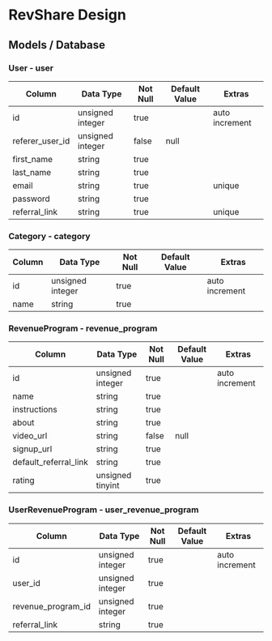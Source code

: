 # RevShare Design

## Models / Database

### User - user
| Column           | Data Type        | Not Null | Default Value | Extras         |
|------------------|------------------|----------|---------------|----------------|
| id               | unsigned integer | true     |               | auto increment |
| referer_user_id  | unsigned integer | false    | null          |                |
| first_name       | string           | true     |               |                |
| last_name        | string           | true     |               |                |
| email            | string           | true     |               | unique         |
| password         | string           | true     |               |                |
| referral_link    | string           | true     |               | unique         |
### Category - category

| Column           | Data Type        | Not Null | Default Value | Extras         |
|------------------|------------------|----------|---------------|----------------|
| id               | unsigned integer | true     |               | auto increment |
| name             | string           | true     |               |                |

### RevenueProgram - revenue_program
| Column                | Data Type        | Not Null | Default Value | Extras         |
|-----------------------|------------------|----------|---------------|----------------|
| id                    | unsigned integer | true     |               | auto increment |
| name                  | string           | true     |               |                |
| instructions          | string           | true     |               |                |
| about                 | string           | true     |               |                |
| video_url             | string           | false    | null          |                |
| signup_url            | string           | true     |               |                |
| default_referral_link | string           | true     |               |                |
| rating                | unsigned tinyint | true     |               |                |

### UserRevenueProgram - user_revenue_program
| Column              | Data Type        | Not Null | Default Value | Extras         |
|---------------------|------------------|----------|---------------|----------------|
| id                  | unsigned integer | true     |               | auto increment |
| user_id             | unsigned integer | true     |               |                |
| revenue_program_id  | unsigned integer | true     |               |                |
| referral_link       | string           | true     |               |                |